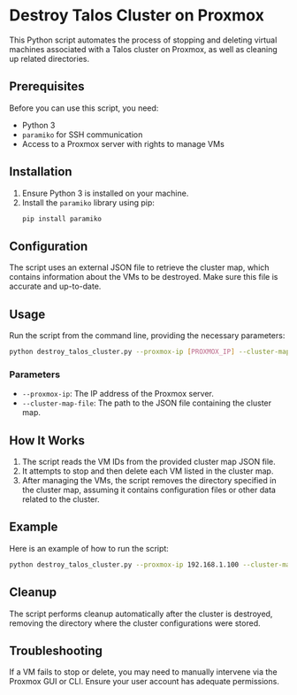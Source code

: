 # Destroy Talos Cluster on Proxmox

This Python script automates the process of stopping and deleting virtual machines associated with a Talos cluster on Proxmox, as well as cleaning up related directories.

## Prerequisites

Before you can use this script, you need:
- Python 3
- `paramiko` for SSH communication
- Access to a Proxmox server with rights to manage VMs

## Installation

1. Ensure Python 3 is installed on your machine.
2. Install the `paramiko` library using pip:
   ```bash
   pip install paramiko
   ```

## Configuration

The script uses an external JSON file to retrieve the cluster map, which contains information about the VMs to be destroyed. Make sure this file is accurate and up-to-date.

## Usage

Run the script from the command line, providing the necessary parameters:

```bash
python destroy_talos_cluster.py --proxmox-ip [PROXMOX_IP] --cluster-map-file [PATH_TO_CLUSTER_MAP]
```

### Parameters

- `--proxmox-ip`: The IP address of the Proxmox server.
- `--cluster-map-file`: The path to the JSON file containing the cluster map.

## How It Works

1. The script reads the VM IDs from the provided cluster map JSON file.
2. It attempts to stop and then delete each VM listed in the cluster map.
3. After managing the VMs, the script removes the directory specified in the cluster map, assuming it contains configuration files or other data related to the cluster.

## Example

Here is an example of how to run the script:

```bash
python destroy_talos_cluster.py --proxmox-ip 192.168.1.100 --cluster-map-file ./path/to/cluster_map.json
```

## Cleanup

The script performs cleanup automatically after the cluster is destroyed, removing the directory where the cluster configurations were stored.

## Troubleshooting

If a VM fails to stop or delete, you may need to manually intervene via the Proxmox GUI or CLI. Ensure your user account has adequate permissions.

